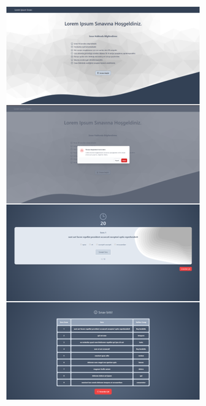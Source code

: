 ![image](./src/assets/img/1.png)
![image](./src/assets/img/2.png)
![image](./src/assets/img/3.png)
![image](./src/assets/img/4.png)
